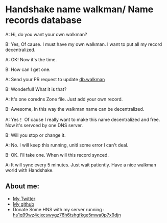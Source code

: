 # Handshake name walkman/ Name records database



A: Hi, do you want your own walkman?

B: Yes, Of cause. I must have my own walkman. I want to put all my record decentralized.  

A: OK! Now it's the time. 

B: How can I get one. 

A: Send your PR request to update [db.walkman](db.walkman)

B: Wonderful! What it is that?

A: It's one coredns Zone file. Just add your own record. 

B: Awesome, In this way the walkman name can be decentralized. 

A: Yes！ Of cause I really want to make this name decentralized and free. Now it's servced by one DNS server. 

B: Will you stop or change it. 

A: No. I will keep this running, unitl some error I can't deal. 

B: OK. I'll take one. When will this record synced. 

A: It will sync every 5 minutes. Just wait patiently. Have a nice walkman world with Handshake. 


## About me: 
* [My Twitter](https://twitter.com/v1xingyue)
* [My github](https://github.com/v1xingyue)
* Donate Some HNS with my server running : [hs1q99wz4cjxcswygz76h6tshgfkge5mwa0p7x9djn](https://e.hnsfans.com/address/hs1q99wz4cjxcswygz76h6tshgfkge5mwa0p7x9djn)
